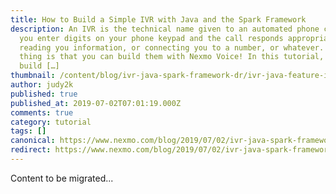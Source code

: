 ```yaml
---
title: How to Build a Simple IVR with Java and the Spark Framework
description: An IVR is the technical name given to an automated phone call where
  you enter digits on your phone keypad and the call responds appropriately – by
  reading you information, or connecting you to a number, or whatever. The great
  thing is that you can build them with Nexmo Voice! In this tutorial, you’ll
  build […]
thumbnail: /content/blog/ivr-java-spark-framework-dr/ivr-java-feature-image.png
author: judy2k
published: true
published_at: 2019-07-02T07:01:19.000Z
comments: true
category: tutorial
tags: []
canonical: https://www.nexmo.com/blog/2019/07/02/ivr-java-spark-framework-dr
redirect: https://www.nexmo.com/blog/2019/07/02/ivr-java-spark-framework-dr
---
```


Content to be migrated...
